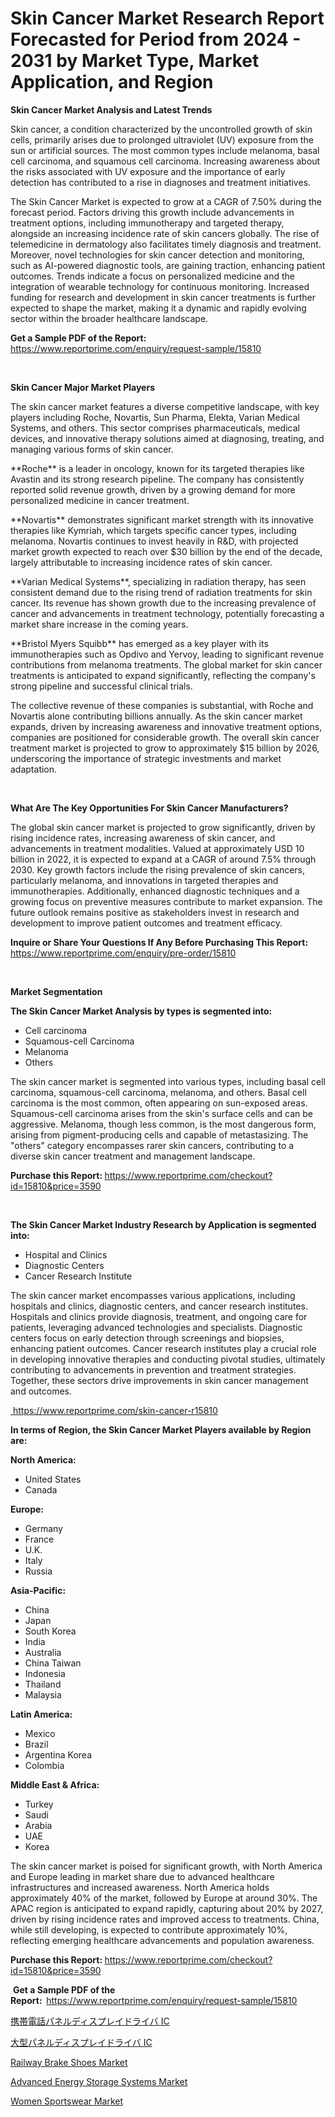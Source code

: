 <p><h1>Skin Cancer Market Research Report Forecasted for Period from 2024 -  2031 by Market Type, Market Application, and Region</h1></p><p><strong>Skin Cancer Market Analysis and Latest Trends</strong></p>
<p><p>Skin cancer, a condition characterized by the uncontrolled growth of skin cells, primarily arises due to prolonged ultraviolet (UV) exposure from the sun or artificial sources. The most common types include melanoma, basal cell carcinoma, and squamous cell carcinoma. Increasing awareness about the risks associated with UV exposure and the importance of early detection has contributed to a rise in diagnoses and treatment initiatives.</p><p>The Skin Cancer Market is expected to grow at a CAGR of 7.50% during the forecast period. Factors driving this growth include advancements in treatment options, including immunotherapy and targeted therapy, alongside an increasing incidence rate of skin cancers globally. The rise of telemedicine in dermatology also facilitates timely diagnosis and treatment. Moreover, novel technologies for skin cancer detection and monitoring, such as AI-powered diagnostic tools, are gaining traction, enhancing patient outcomes. Trends indicate a focus on personalized medicine and the integration of wearable technology for continuous monitoring. Increased funding for research and development in skin cancer treatments is further expected to shape the market, making it a dynamic and rapidly evolving sector within the broader healthcare landscape.</p></p>
<p><strong>Get a Sample PDF of the Report:&nbsp;</strong> <a href="https://www.reportprime.com/enquiry/request-sample/15810">https://www.reportprime.com/enquiry/request-sample/15810</a></p>
<p>&nbsp;</p>
<p><strong>Skin Cancer Major Market Players</strong></p>
<p><p>The skin cancer market features a diverse competitive landscape, with key players including Roche, Novartis, Sun Pharma, Elekta, Varian Medical Systems, and others. This sector comprises pharmaceuticals, medical devices, and innovative therapy solutions aimed at diagnosing, treating, and managing various forms of skin cancer.</p><p>**Roche** is a leader in oncology, known for its targeted therapies like Avastin and its strong research pipeline. The company has consistently reported solid revenue growth, driven by a growing demand for more personalized medicine in cancer treatment. </p><p>**Novartis** demonstrates significant market strength with its innovative therapies like Kymriah, which targets specific cancer types, including melanoma. Novartis continues to invest heavily in R&D, with projected market growth expected to reach over $30 billion by the end of the decade, largely attributable to increasing incidence rates of skin cancer.</p><p>**Varian Medical Systems**, specializing in radiation therapy, has seen consistent demand due to the rising trend of radiation treatments for skin cancer. Its revenue has shown growth due to the increasing prevalence of cancer and advancements in treatment technology, potentially forecasting a market share increase in the coming years.</p><p>**Bristol Myers Squibb** has emerged as a key player with its immunotherapies such as Opdivo and Yervoy, leading to significant revenue contributions from melanoma treatments. The global market for skin cancer treatments is anticipated to expand significantly, reflecting the company's strong pipeline and successful clinical trials.</p><p>The collective revenue of these companies is substantial, with Roche and Novartis alone contributing billions annually. As the skin cancer market expands, driven by increasing awareness and innovative treatment options, companies are positioned for considerable growth. The overall skin cancer treatment market is projected to grow to approximately $15 billion by 2026, underscoring the importance of strategic investments and market adaptation.</p></p>
<p>&nbsp;</p>
<p><strong>What Are The Key Opportunities For Skin Cancer Manufacturers?</strong></p>
<p><p>The global skin cancer market is projected to grow significantly, driven by rising incidence rates, increasing awareness of skin cancer, and advancements in treatment modalities. Valued at approximately USD 10 billion in 2022, it is expected to expand at a CAGR of around 7.5% through 2030. Key growth factors include the rising prevalence of skin cancers, particularly melanoma, and innovations in targeted therapies and immunotherapies. Additionally, enhanced diagnostic techniques and a growing focus on preventive measures contribute to market expansion. The future outlook remains positive as stakeholders invest in research and development to improve patient outcomes and treatment efficacy.</p></p>
<p><strong>Inquire or Share Your Questions If Any Before Purchasing This Report:</strong> <a href="https://www.reportprime.com/enquiry/pre-order/15810">https://www.reportprime.com/enquiry/pre-order/15810</a></p>
<p>&nbsp;</p>
<p><strong>Market Segmentation</strong></p>
<p><strong>The Skin Cancer Market Analysis by types is segmented into:</strong></p>
<p><ul><li>Cell carcinoma</li><li>Squamous-cell Carcinoma</li><li>Melanoma</li><li>Others</li></ul></p>
<p><p>The skin cancer market is segmented into various types, including basal cell carcinoma, squamous-cell carcinoma, melanoma, and others. Basal cell carcinoma is the most common, often appearing on sun-exposed areas. Squamous-cell carcinoma arises from the skin's surface cells and can be aggressive. Melanoma, though less common, is the most dangerous form, arising from pigment-producing cells and capable of metastasizing. The "others" category encompasses rarer skin cancers, contributing to a diverse skin cancer treatment and management landscape.</p></p>
<p><strong>Purchase this Report:&nbsp;</strong><a href="https://www.reportprime.com/checkout?id=15810&price=3590">https://www.reportprime.com/checkout?id=15810&price=3590</a></p>
<p>&nbsp;</p>
<p><strong>The Skin Cancer Market Industry Research by Application is segmented into:</strong></p>
<p><ul><li>Hospital and Clinics</li><li>Diagnostic Centers</li><li>Cancer Research Institute</li></ul></p>
<p><p>The skin cancer market encompasses various applications, including hospitals and clinics, diagnostic centers, and cancer research institutes. Hospitals and clinics provide diagnosis, treatment, and ongoing care for patients, leveraging advanced technologies and specialists. Diagnostic centers focus on early detection through screenings and biopsies, enhancing patient outcomes. Cancer research institutes play a crucial role in developing innovative therapies and conducting pivotal studies, ultimately contributing to advancements in prevention and treatment strategies. Together, these sectors drive improvements in skin cancer management and outcomes.</p></p>
<p><a href="https://www.reportprime.com/skin-cancer-r15810">&nbsp;https://www.reportprime.com/skin-cancer-r15810</a></p>
<p><strong>In terms of Region, the Skin Cancer Market Players available by Region are:</strong></p>
<p>
    <p> <strong> North America: </strong>
        <ul>
            <li>United States</li>
            <li>Canada</li>
        </ul>
        </p> 
    <p> <strong> Europe: </strong>
        <ul>
            <li>Germany</li>
            <li>France</li>
            <li>U.K.</li>
            <li>Italy</li>
            <li>Russia</li>
        </ul>
        </p> 
    <p> <strong> Asia-Pacific: </strong>
        <ul>
            <li>China</li>
            <li>Japan</li>
            <li>South Korea</li>
            <li>India</li>
            <li>Australia</li>
            <li>China Taiwan</li>
            <li>Indonesia</li>
            <li>Thailand</li>
            <li>Malaysia</li>
        </ul>
        </p> 
    <p> <strong> Latin America: </strong>
        <ul>
            <li>Mexico</li>
            <li>Brazil</li>
            <li>Argentina Korea</li>
            <li>Colombia</li>
        </ul>
        </p> 
    <p> <strong> Middle East & Africa: </strong>
        <ul>
            <li>Turkey</li>
            <li>Saudi</li>
            <li>Arabia</li>
            <li>UAE</li>
            <li>Korea</li>
        </ul>
    </p>
    </p>
<p><p>The skin cancer market is poised for significant growth, with North America and Europe leading in market share due to advanced healthcare infrastructures and increased awareness. North America holds approximately 40% of the market, followed by Europe at around 30%. The APAC region is anticipated to expand rapidly, capturing about 20% by 2027, driven by rising incidence rates and improved access to treatments. China, while still developing, is expected to contribute approximately 10%, reflecting emerging healthcare advancements and population awareness.</p></p>
<p><strong>Purchase this Report: </strong><a href="https://www.reportprime.com/checkout?id=15810&price=3590">https://www.reportprime.com/checkout?id=15810&price=3590</a></p>
<p>&nbsp;<strong>Get a Sample PDF of the Report:&nbsp;&nbsp;</strong><a href="https://www.reportprime.com/enquiry/request-sample/15810">https://www.reportprime.com/enquiry/request-sample/15810</a></p>
<p><strong></strong></p>
<p><p><a href="https://medium.com/@dannyharber2023/mobile-phone-panel-display-driver-ic-market-%E3%81%AF-%E3%82%B3%E3%82%B9%E3%83%88%E7%AE%A1%E7%90%86%E3%81%A8%E5%8A%B9%E7%8E%87%E5%90%91%E4%B8%8A%E3%82%92%E5%84%AA%E5%85%88%E3%81%97%E3%81%BE%E3%81%99-%E3%81%95%E3%82%89%E3%81%AB-%E5%A0%B1%E5%91%8A%E6%9B%B8%E3%81%AF%E5%B8%82%E5%A0%B4%E3%81%AE%E9%9C%80%E8%A6%81%E9%9D%A2%E3%81%A8%E4%BE%9B%E7%B5%A6%E9%9D%A2%E3%81%AE%E4%B8%A1%E6%96%B9%E3%82%92%E3%82%AB%E3%83%90%E3%83%BC%E3%81%97%E3%81%A6%E3%81%84%E3%81%BE%E3%81%99-165383ae0daa">携帯電話パネルディスプレイドライバ IC</a></p><p><a href="https://medium.com/@dannyharber2023/large-size-panel-display-driver-ic-market-%E3%81%AF-%E3%82%B3%E3%82%B9%E3%83%88%E7%AE%A1%E7%90%86%E3%81%A8%E5%8A%B9%E7%8E%87%E5%90%91%E4%B8%8A%E3%82%92%E5%84%AA%E5%85%88%E3%81%97%E3%81%BE%E3%81%99-%E3%81%95%E3%82%89%E3%81%AB-%E5%A0%B1%E5%91%8A%E6%9B%B8%E3%81%AF%E5%B8%82%E5%A0%B4%E3%81%AE%E9%9C%80%E8%A6%81%E9%9D%A2%E3%81%A8%E4%BE%9B%E7%B5%A6%E9%9D%A2%E3%81%AE%E4%B8%A1%E6%96%B9%E3%82%92%E3%82%AB%E3%83%90%E3%83%BC%E3%81%97%E3%81%A6%E3%81%84%E3%81%BE%E3%81%99-e095a582d14e">大型パネルディスプレイドライバ IC</a></p><p><a href="https://issuu.com/reportprime-2/docs/railway-brake-shoes-market-size-203_611e843e489eb7">Railway Brake Shoes Market</a></p><p><a href="https://www.linkedin.com/pulse/advanced-energy-storage-systems-market-trends-analysis--4ptof?trackingId=j78Gd2SdR2aSYOE86BLYjg%3D%3D">Advanced Energy Storage Systems Market</a></p><p><a href="https://medium.com/@menrave8_9782/the-women-sportswear-market-industry-provides-a-comprehensive-and-current-analysis-of-the-sector-e53a8c3980de">Women Sportswear Market</a></p></p>